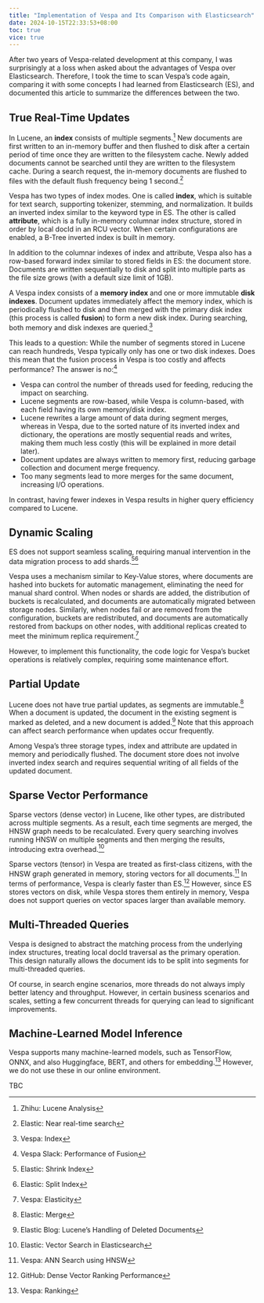 ```yaml
---
title: "Implementation of Vespa and Its Comparison with Elasticsearch"
date: 2024-10-15T22:33:53+08:00
toc: true
vice: true
---
```


After two years of Vespa-related development at this company, I was surprisingly at a loss when asked about the advantages of Vespa over Elasticsearch. Therefore, I took the time to scan Vespa’s code again, comparing it with some concepts I had learned from Elasticsearch (ES), and documented this article to summarize the differences between the two.

## True Real-Time Updates

In Lucene, an **index** consists of multiple segments.[^1] New documents are first written to an in-memory buffer and then flushed to disk after a certain period of time once they are written to the filesystem cache. Newly added documents cannot be searched until they are written to the filesystem cache. During a search request, the in-memory documents are flushed to files with the default flush frequency being 1 second.[^2]

Vespa has two types of index modes. One is called **index**, which is suitable for text search, supporting tokenizer, stemming, and normalization. It builds an inverted index similar to the keyword type in ES. The other is called **attribute**, which is a fully in-memory columnar index structure, stored in order by local docId in an RCU vector. When certain configurations are enabled, a B-Tree inverted index is built in memory.

In addition to the columnar indexes of index and attribute, Vespa also has a row-based forward index similar to stored fields in ES: the document store. Documents are written sequentially to disk and split into multiple parts as the file size grows (with a default size limit of 1GB).

A Vespa index consists of a **memory index** and one or more immutable **disk indexes**. Document updates immediately affect the memory index, which is periodically flushed to disk and then merged with the primary disk index (this process is called **fusion**) to form a new disk index. During searching, both memory and disk indexes are queried.[^3]

This leads to a question: While the number of segments stored in Lucene can reach hundreds, Vespa typically only has one or two disk indexes. Does this mean that the fusion process in Vespa is too costly and affects performance? The answer is no:[^4]

- Vespa can control the number of threads used for feeding, reducing the impact on searching.
- Lucene segments are row-based, while Vespa is column-based, with each field having its own memory/disk index.
- Lucene rewrites a large amount of data during segment merges, whereas in Vespa, due to the sorted nature of its inverted index and dictionary, the operations are mostly sequential reads and writes, making them much less costly (this will be explained in more detail later).
- Document updates are always written to memory first, reducing garbage collection and document merge frequency.
- Too many segments lead to more merges for the same document, increasing I/O operations.

In contrast, having fewer indexes in Vespa results in higher query efficiency compared to Lucene.

## Dynamic Scaling

ES does not support seamless scaling, requiring manual intervention in the data migration process to add shards.[^7][^8]

Vespa uses a mechanism similar to Key-Value stores, where documents are hashed into buckets for automatic management, eliminating the need for manual shard control. When nodes or shards are added, the distribution of buckets is recalculated, and documents are automatically migrated between storage nodes. Similarly, when nodes fail or are removed from the configuration, buckets are redistributed, and documents are automatically restored from backups on other nodes, with additional replicas created to meet the minimum replica requirement.[^9]

However, to implement this functionality, the code logic for Vespa’s bucket operations is relatively complex, requiring some maintenance effort.

## Partial Update

Lucene does not have true partial updates, as segments are immutable.[^5] When a document is updated, the document in the existing segment is marked as deleted, and a new document is added.[^6] Note that this approach can affect search performance when updates occur frequently.

Among Vespa’s three storage types, index and attribute are updated in memory and periodically flushed. The document store does not involve inverted index search and requires sequential writing of all fields of the updated document.

## Sparse Vector Performance

Sparse vectors (dense vector) in Lucene, like other types, are distributed across multiple segments. As a result, each time segments are merged, the HNSW graph needs to be recalculated. Every query searching involves running HNSW on multiple segments and then merging the results, introducing extra overhead.[^13]

Sparse vectors (tensor) in Vespa are treated as first-class citizens, with the HNSW graph generated in memory, storing vectors for all documents.[^11] In terms of performance, Vespa is clearly faster than ES.[^12] However, since ES stores vectors on disk, while Vespa stores them entirely in memory, Vespa does not support queries on vector spaces larger than available memory.

## Multi-Threaded Queries

Vespa is designed to abstract the matching process from the underlying index structures, treating local docId traversal as the primary operation. This design naturally allows the document ids to be split into segments for multi-threaded queries.

Of course, in search engine scenarios, more threads do not always imply better latency and throughput. However, in certain business scenarios and scales, setting a few concurrent threads for querying can lead to significant improvements.

## Machine-Learned Model Inference 

Vespa supports many machine-learned models, such as TensorFlow, ONNX, and also Huggingface, BERT, and others for embedding.[^10] However, we do not use these in our online environment.

TBC

[^1]: Zhihu: Lucene Analysis
[^2]: Elastic: Near real-time search
[^3]: Vespa: Index
[^4]: Vespa Slack: Performance of Fusion
[^5]: Elastic: Merge
[^6]: Elastic Blog: Lucene’s Handling of Deleted Documents
[^7]: Elastic: Shrink Index
[^8]: Elastic: Split Index
[^9]: Vespa: Elasticity
[^10]: Vespa: Ranking
[^11]: Vespa: ANN Search using HNSW
[^12]: GitHub: Dense Vector Ranking Performance
[^13]: Elastic: Vector Search in Elasticsearch
